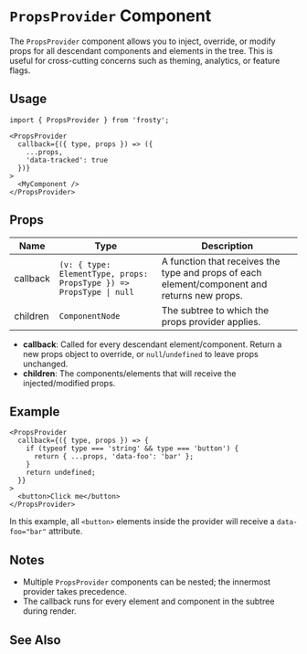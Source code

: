 # `PropsProvider` Component

The `PropsProvider` component allows you to inject, override, or modify props for all descendant components and elements in the tree. This is useful for cross-cutting concerns such as theming, analytics, or feature flags.

## Usage

```tsx
import { PropsProvider } from 'frosty';

<PropsProvider
  callback={({ type, props }) => ({
    ...props,
    'data-tracked': true
  })}
>
  <MyComponent />
</PropsProvider>
```

## Props

| Name     | Type                                                                 | Description                                                                                   |
|----------|----------------------------------------------------------------------|-----------------------------------------------------------------------------------------------|
| callback | `(v: { type: ElementType, props: PropsType }) => PropsType \| null`  | A function that receives the type and props of each element/component and returns new props.  |
| children | `ComponentNode`                                                      | The subtree to which the props provider applies.                                              |

- **callback**: Called for every descendant element/component. Return a new props object to override, or `null`/`undefined` to leave props unchanged.
- **children**: The components/elements that will receive the injected/modified props.

## Example

```tsx
<PropsProvider
  callback={({ type, props }) => {
    if (typeof type === 'string' && type === 'button') {
      return { ...props, 'data-foo': 'bar' };
    }
    return undefined;
  }}
>
  <button>Click me</button>
</PropsProvider>
```

In this example, all `<button>` elements inside the provider will receive a `data-foo="bar"` attribute.

## Notes

- Multiple `PropsProvider` components can be nested; the innermost provider takes precedence.
- The callback runs for every element and component in the subtree during render.

## See Also
